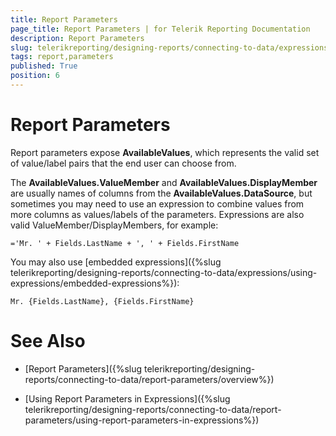 ```yaml
---
title: Report Parameters
page_title: Report Parameters | for Telerik Reporting Documentation
description: Report Parameters
slug: telerikreporting/designing-reports/connecting-to-data/expressions/using-expressions/report-parameters
tags: report,parameters
published: True
position: 6
---
```


# Report Parameters



Report parameters expose __AvailableValues__, 		which represents the  		valid set of value/label pairs that the end user can choose from.

The __AvailableValues.ValueMember__ and 		__AvailableValues.DisplayMember__ 		are usually names of columns from the __AvailableValues.DataSource__, 		but sometimes you may need to use an expression to combine values from more 		columns as values/labels of the parameters. Expressions are also valid 		ValueMember/DisplayMembers, for example:

	='Mr. ' + Fields.LastName + ', ' + Fields.FirstName



You may also use 		[embedded expressions]({%slug telerikreporting/designing-reports/connecting-to-data/expressions/using-expressions/embedded-expressions%}):

	Mr. {Fields.LastName}, {Fields.FirstName}



# See Also


 * [Report Parameters]({%slug telerikreporting/designing-reports/connecting-to-data/report-parameters/overview%})

 * [Using Report Parameters in Expressions]({%slug telerikreporting/designing-reports/connecting-to-data/report-parameters/using-report-parameters-in-expressions%})
